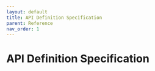 ```yaml
---
layout: default
title: API Definition Specification
parent: Reference
nav_order: 1
---
```


# API Definition Specification